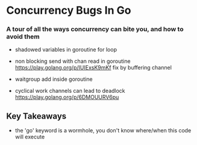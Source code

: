 # Concurrency Bugs In Go

### A tour of all the ways concurrency can bite you, and how to avoid them

* shadowed variables in goroutine for loop

* non blocking send with chan read in goroutine https://play.golang.org/p/IUIExsK9mKf fix by buffering channel

* waitgroup add inside goroutine

* cyclical work channels can lead to deadlock https://play.golang.org/p/6DMOUURV6pu

## Key Takeaways
* the 'go' keyword is a wormhole, you don't know where/when this code will execute
